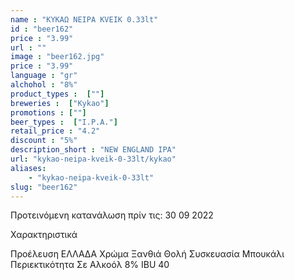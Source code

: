 ```yaml
---
name : "ΚΥΚΑΩ NEIPA KVEIK 0.33lt"
id : "beer162"
price : "3.99"
url : ""
image : "beer162.jpg"
price : "3.99"
language : "gr"
alchohol : "8%"
product_types :  [""]
breweries :  ["Kykao"]
promotions : [""]
beer_types :  ["I.P.A."]
retail_price : "4.2"
discount : "5%"
description_short : "NEW ENGLAND IPA"
url: "kykao-neipa-kveik-0-33lt/kykao"
aliases: 
    - "kykao-neipa-kveik-0-33lt"
slug: "beer162"
---
```


Προτεινόμενη κατανάλωση πρίν τις: 30 09 2022

Χαρακτηριστικά

Προέλευση
ΕΛΛΑΔΑ
Χρώμα
Ξανθιά Θολή
Συσκευασία
Μπουκάλι
Περιεκτικότητα Σε Αλκοόλ
8%
IBU
40